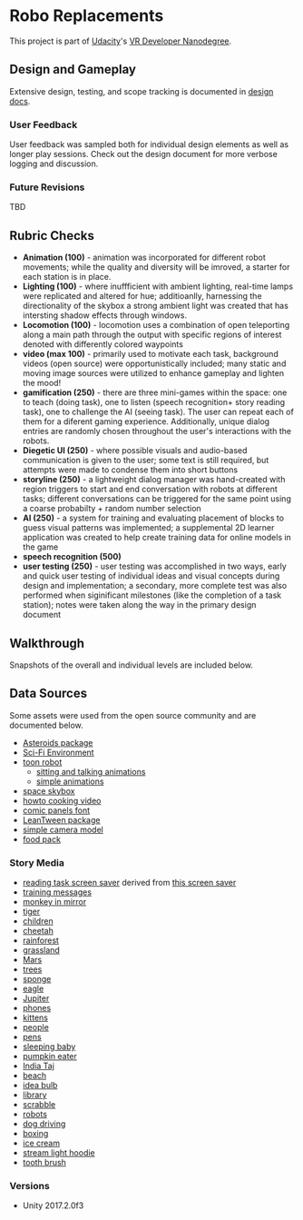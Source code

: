 # Robo Replacements

This project is part of [Udacity](https://www.udacity.com "Udacity - Be in demand")'s [VR Developer Nanodegree](https://www.udacity.com/course/vr-developer-nanodegree--nd017).

## Design and Gameplay
Extensive design, testing, and scope tracking is documented in [design docs](docs/design.pdf).  

### User Feedback
User feedback was sampled both for individual design elements as well as longer play sessions.  Check out the design document for more verbose logging and discussion.

### Future Revisions
TBD

## Rubric Checks
* **Animation (100)** - animation was incorporated for different robot movements; while the quality and diversity will be imroved, a starter for each station is in place.
* **Lighting (100)** - where inuffficient with ambient lighting, real-time lamps were replicated and altered for hue; additioanlly, harnessing the directionality of the skybox a strong ambient light was created that has intersting shadow effects through windows.
* **Locomotion (100)** - locomotion uses a combination of open teleporting along a main path through the output with specific regions of interest denoted with differently colored waypoints
* **video (max 100)** - primarily used to motivate each task, background videos (open source) were opportunistically included; many static and moving image sources were utilized to enhance gameplay and lighten the mood!
* **gamification (250)** - there are three mini-games within the space: one to teach (doing task), one to listen (speech recognition+ story reading task), one to challenge the AI (seeing task).  The user can repeat each of them for a diferent gaming experience.  Additionally, unique dialog entries are randomly chosen throughout the user's interactions with the robots.
* **Diegetic UI (250)** - where possible visuals and audio-based communication is given to the user; some text is still required, but attempts were made to condense them into short buttons
* **storyline (250)** - a lightweight dialog manager was hand-created with region triggers to start and end conversation with robots at different tasks; different conversations can be triggered for the same point using a coarse probabilty + random number selection
* **AI (250)** - a system for training and evaluating placement of blocks to guess visual patterns was implemented; a supplemental 2D learner application was created to help create training data for online models in the game
* **speech recognition (500)**
* **user testing (250)** - user testing was accomplished in two ways, early and quick user testing of individual ideas and visual concepts during design and implementation; a secondary, more complete test was also performed when siginificant milestones (like the completion of a task station); notes were taken along the way in the primary design document


## Walkthrough
Snapshots of the overall and individual levels are 
included below.

## Data Sources
Some assets were used from the open source community and are
documented below.

* [Asteroids package](https://assetstore.unity.com/packages/3d/props/asteroid-pack-by-pixel-make-83951)
* [Sci-Fi Environment](https://assetstore.unity.com/packages/3d/environments/sci-fi/sci-fi-styled-modular-pack-82913)
* [toon robot](https://assetstore.unity.com/packages/3d/characters/robots/sleek-toon-bot-free-34490)
    * [sitting and talking animations](https://assetstore.unity.com/packages/3d/animations/everyday-motion-pack-free-115067)
    * [simple animations](https://assetstore.unity.com/packages/templates/systems/ragdoll-and-transition-to-mecanim-38568)
* [space skybox](https://assetstore.unity.com/packages/2d/textures-materials/sky/skybox-volume-2-nebula-3392)
* [howto cooking video](https://www.flickr.com/photos/chegs/with/4743052401/)
* [comic panels font](https://www.dafont.com/comic-panels.font)
* [LeanTween package](https://assetstore.unity.com/packages/tools/animation/leantween-3595)
* [simple camera model](https://assetstore.unity.com/packages/3d/props/electronics/free-pbr-security-camera-70061)
* [food pack](https://assetstore.unity.com/packages/3d/props/food/free-food-pack-85884)

### Story Media
* [reading task screen saver](https://www.youtube.com/watch?v=Fn44paKMX4E) derived from [this screen saver](https://www.screensaversplanet.com/screensavers/retro-sci-fi-522/)
* [training messages](https://www.pexels.com/photo/group-of-people-holding-message-boards-1059116/)
* [monkey in mirror](https://www.pexels.com/photo/closeup-photo-of-primate-1207875/)
* [tiger](https://www.pexels.com/photo/close-up-photography-of-tiger-792381/)
* [children](https://www.pexels.com/photo/girls-on-desk-looking-at-notebook-159823/)
* [cheetah](https://www.pexels.com/photo/cheetah-cat-feline-big-cat-16057/)
* [rainforest](https://www.pexels.com/photo/rainforest-during-foggy-day-975771/)
* [grassland](https://www.pexels.com/photo/blue-chalet-clouds-cottage-553575/)
* [Mars](https://www.pexels.com/photo/white-space-ship-and-brown-planet-586030/)
* [trees](https://www.pexels.com/photo/nature-forest-trees-park-38136/)
* [sponge](https://www.pexels.com/photo/washing-a-car-with-a-sponge-6003/)
* [eagle](https://www.pexels.com/photo/bald-eagle-over-the-body-of-water-732096/)
* [Jupiter](https://www.flickr.com/photos/c_a_palmer/6640551673/in/photolist-b7NyEe-aCseQJ-r1AyNU-sqkhNU-5UbJtp-9AnPd-23FPwYu-6JCRTs-54dSSu-6SFdb1-24MDGDZ-TBEgCp-Wc3Ehe-rbWe7E-aUb3qz-54dSSG-q9RdmZ-Fkydwy-KAfCx-FUHqRo-qSEMvs-azNJnr-CeNyRo-et4QPp-bxVXa-bFT5RV-7s2KBc-bqajHH-73pLoQ-6U74dm-jx7xso-j7ptAk-5TMgtQ-24DMPYX-phNDgW-V8V1Mo-ph8Rr5-n5ajPP-997Ty9-TuvR3s-2KdpBT-dJESCq-8nwDnk-6VCUac-m1fipX-bB3bAe-bGu6SB-pWGZzP-iBinzs-GD6vcE/)
* [phones](https://www.pexels.com/photo/silver-iphone-6-beside-a-space-gray-iphone-6-163096/)
* [kittens](https://www.pexels.com/photo/kitten-cat-rush-lucky-cat-45170/)
* [people](https://www.pexels.com/photo/people-brasil-guys-avpaulista-109919/)
* [pens](https://www.pexels.com/photo/arts-and-crafts-blur-creativity-design-261591/)
* [sleeping baby](https://www.pexels.com/photo/baby-sleeping-on-white-cotton-161709/)
* [pumpkin eater](https://www.pexels.com/photo/adult-autumn-biting-close-up-265316/)
* [India Taj](https://www.pexels.com/photo/ancient-architecture-asia-building-602607/)
* [beach](https://www.pexels.com/photo/dock-with-cottages-877962/)
* [idea bulb](https://www.pexels.com/photo/analysis-blackboard-board-bubble-355952/)
* [library](https://www.pexels.com/photo/full-length-of-man-sitting-on-floor-256431/)
* [scrabble](https://www.pexels.com/photo/alphabet-close-up-communication-conceptual-278887/)
* [robots](https://www.pexels.com/photo/wall-e-die-cast-model-981588/)
* [dog driving](https://www.pexels.com/photo/adorable-adult-animal-automotive-236452/)
* [boxing](https://www.pexels.com/photo/man-couple-people-woman-343/)
* [ice cream](https://www.pexels.com/photo/woman-dropped-fail-failure-4091/)
* [stream light hoodie](https://www.pexels.com/photo/photography-of-person-wearing-hoodie-jacket-590701/)
* [tooth brush](https://www.pexels.com/photo/clean-mouth-teeth-dentist-40798/)

### Versions
- Unity 2017.2.0f3

